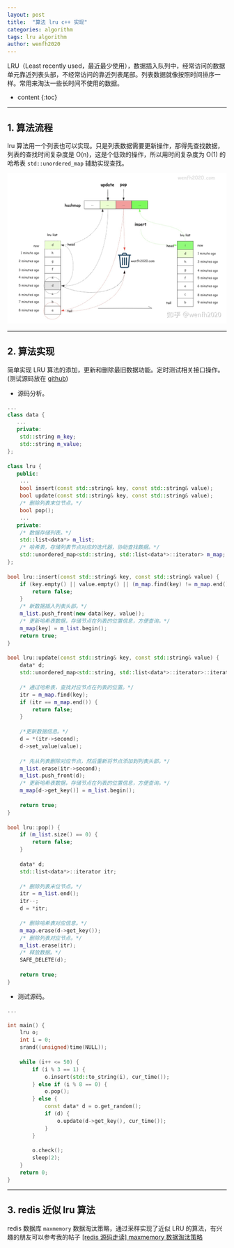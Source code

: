 ```yaml
---
layout: post
title:  "算法 lru c++ 实现"
categories: algorithm
tags: lru algorithm
author: wenfh2020
---
```


LRU（Least recently used，最近最少使用），数据插入队列中，经常访问的数据单元靠近列表头部，不经常访问的靠近列表尾部。列表数据就像按照时间排序一样。常用来淘汰一些长时间不使用的数据。



* content
{:toc}

---

## 1. 算法流程

lru 算法用一个列表也可以实现。只是列表数据需要更新操作，那得先查找数据，列表的查找时间复杂度是 O(n)，这是个低效的操作，所以用时间复杂度为 O(1) 的哈希表 `std::unordered_map` 辅助实现查找。

<div align=center><img src="/images/2022-01-02-22-14-38.png" data-action="zoom"/></div>

---

## 2. 算法实现

简单实现 LRU 算法的添加，更新和删除最旧数据功能。定时测试相关接口操作。(测试源码放在 [github](https://github.com/wenfh2020/c_test/blob/master/algorithms/lru))

* 源码分析。

```cpp
...
class data {
   ...
   private:
    std::string m_key;
    std::string m_value;
};

class lru {
   public:
    ...
    bool insert(const std::string& key, const std::string& value);
    bool update(const std::string& key, const std::string& value);
    /* 删除列表末位节点。*/
    bool pop(); 
    ...
   private:
    /* 数据存储列表。*/
    std::list<data*> m_list;
    /* 哈希表，存储列表节点对应的迭代器，协助查找数据。*/
    std::unordered_map<std::string, std::list<data*>::iterator> m_map;
};

bool lru::insert(const std::string& key, const std::string& value) {
    if (key.empty() || value.empty() || (m_map.find(key) != m_map.end())) {
        return false;
    }
    /* 新数据插入列表头部。*/
    m_list.push_front(new data(key, value));
    /* 更新哈希表数据，存储节点在列表的位置信息，方便查询。*/
    m_map[key] = m_list.begin();
    return true;
}

bool lru::update(const std::string& key, const std::string& value) {
    data* d;
    std::unordered_map<std::string, std::list<data*>::iterator>::iterator itr;

    /* 通过哈希表，查找对应节点在列表的位置。*/
    itr = m_map.find(key);
    if (itr == m_map.end()) {
        return false;
    }

    /*更新数据信息。*/
    d = *(itr->second);
    d->set_value(value);

    /* 先从列表删除对应节点，然后重新将节点添加到列表头部。*/
    m_list.erase(itr->second);
    m_list.push_front(d);
    /* 更新哈希表数据，存储节点在列表的位置信息，方便查询。*/
    m_map[d->get_key()] = m_list.begin();

    return true;
}

bool lru::pop() {
    if (m_list.size() == 0) {
        return false;
    }

    data* d;
    std::list<data*>::iterator itr;

    /* 删除列表末位节点。*/
    itr = m_list.end();
    itr--;
    d = *itr;

    /* 删除哈希表对应信息。*/
    m_map.erase(d->get_key());
    /* 删除列表对应节点。*/
    m_list.erase(itr);
    /* 释放数据。*/
    SAFE_DELETE(d);

    return true;
}
```

* 测试源码。

```cpp
...

int main() {
    lru o;
    int i = 0;
    srand((unsigned)time(NULL));

    while (i++ <= 50) {
        if (i % 3 == 1) {
            o.insert(std::to_string(i), cur_time());
        } else if (i % 8 == 0) {
            o.pop();
        } else {
            const data* d = o.get_random();
            if (d) {
                o.update(d->get_key(), cur_time());
            }
        }

        o.check();
        sleep(2);
    }
    return 0;
}
```

---

## 3. redis 近似 lru 算法

redis 数据库 `maxmemory` 数据淘汰策略，通过采样实现了近似 LRU 的算法，有兴趣的朋友可以参考我的帖子 [[redis 源码走读] maxmemory 数据淘汰策略](https://wenfh2020.com/2020/03/06/redis-max-memory/)
